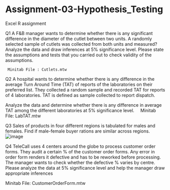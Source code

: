 # Assignment-03-Hypothesis_Testing
Excel R assignment

Q1
A F&B manager wants to determine whether there is any significant difference in the diameter of the cutlet between two units. A randomly selected sample of cutlets was collected from both units and measured? Analyze the data and draw inferences at 5% significance level. Please state the assumptions and tests that you carried out to check validity of the assumptions.


     Minitab File : Cutlets.mtw

Q2
A hospital wants to determine whether there is any difference in the average Turn Around Time (TAT) of reports of the laboratories on their preferred list. They collected a random sample and recorded TAT for reports of 4 laboratories. TAT is defined as sample collected to report dispatch.

Analyze the data and determine whether there is any difference in average TAT among the different laboratories at 5% significance level.
 
 
    Minitab File: LabTAT.mtw

Q3
Sales of products in four different regions is tabulated for males and females. Find if male-female buyer rations are similar across regions.
![image](https://github.com/AnushGoel/Assignment-03-Hypothesis_Testing/assets/139265886/4d449390-5c59-43ba-81f0-50e47a2669cb)

Q4
TeleCall uses 4 centers around the globe to process customer order forms. They audit a certain %  of the customer order forms. Any error in order form renders it defective and has to be reworked before processing.  The manager wants to check whether the defective %  varies by centre. Please analyze the data at 5% significance level and help the manager draw appropriate inferences

Minitab File: CustomerOrderForm.mtw
 
    


